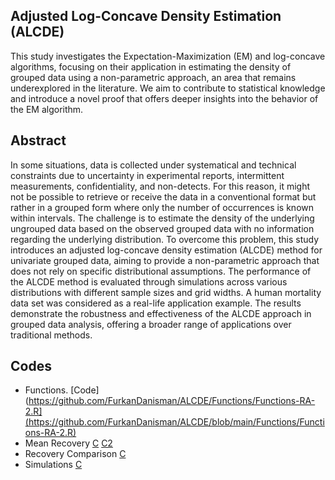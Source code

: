 ## Adjusted Log-Concave Density Estimation (ALCDE)

This study investigates the Expectation-Maximization (EM) and log-concave algorithms, focusing on their application in estimating the density of grouped data using a non-parametric approach, an area that remains underexplored in the literature. We aim to contribute to statistical knowledge and introduce a novel proof that offers deeper insights into the behavior of the EM algorithm.
  
## Abstract

In some situations, data is collected under systematical and technical constraints due to uncertainty in experimental reports, intermittent measurements, confidentiality, and non-detects. For this reason, it might not be possible to retrieve or receive the data in a conventional format but rather in a grouped form where only the number of occurrences is known within intervals. The challenge is to estimate the density of the underlying ungrouped data based on the observed grouped data with no information regarding the underlying distribution. To overcome this problem, this study introduces an adjusted log-concave density estimation (ALCDE) method for univariate grouped data, aiming to provide a non-parametric approach that does not rely on specific distributional assumptions. The performance of the ALCDE method is evaluated through simulations across various distributions with different sample sizes and grid widths. A human mortality data set was considered as a real-life application example. The results demonstrate the robustness and effectiveness of the ALCDE approach in grouped data analysis, offering a broader range of applications over traditional methods.

## Codes

- Functions. [Code](https://github.com/FurkanDanisman/ALCDE/Functions/Functions-RA-2.R](https://github.com/FurkanDanisman/ALCDE/blob/main/Functions/Functions-RA-2.R)
- Mean Recovery [C](https://github.com/FurkanDanisman/ALCDE/blob/main/Mean_Recovery/Mean_Recovery.R) [C2](https://github.com/FurkanDanisman/ALCDE/blob/main/Mean_Recovery/abs_mu_diff_gw.R)
- Recovery Comparison [C](https://github.com/FurkanDanisman/ALCDE/blob/main/Recovery_Comparison/Recovery-Equation.R)
- Simulations [C](https://github.com/FurkanDanisman/ALCDE/tree/main/Simulations)
